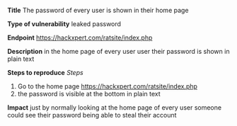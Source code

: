 **Title**
The password of every user is shown in their home page

**Type of vulnerability**
leaked password

**Endpoint**
https://hackxpert.com/ratsite/index.php

**Description**
in the home page of every user user their password is shown in plain text 

**Steps to reproduce**
*Steps*
1. Go to the home page https://hackxpert.com/ratsite/index.php
2. the password is visible at the bottom in plain text

**Impact**
just by normally looking at the home page of every user someone could see their password being able to steal their account
